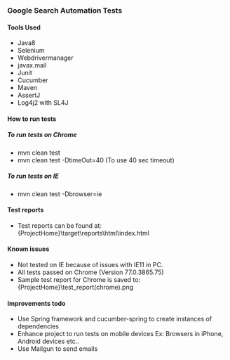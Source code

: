 ### Google Search Automation Tests

#### Tools Used
- Java8
- Selenium
- Webdrivermanager
- javax.mail
- Junit
- Cucumber
- Maven
- AssertJ
- Log4j2 with SL4J

#### How to run tests

##### To run tests on Chrome
- mvn clean test
- mvn clean test -DtimeOut=40 (To use 40 sec timeout)

##### To run tests on IE
- mvn clean test -Dbrowser=ie

#### Test reports
- Test reports can be found at: {ProjectHome}\target\reports\html\index.html

#### Known issues
- Not tested on IE because of issues with IE11 in PC. 
- All tests passed on Chrome (Version 77.0.3865.75)
- Sample test report for Chrome is saved to: {ProjectHome}\test_report(chrome).png

#### Improvements todo
- Use Spring framework and cucumber-spring to create instances of dependencies
- Enhance project to run tests on mobile devices Ex: Browsers in iPhone, Android devices etc..
- Use Mailgun to send emails